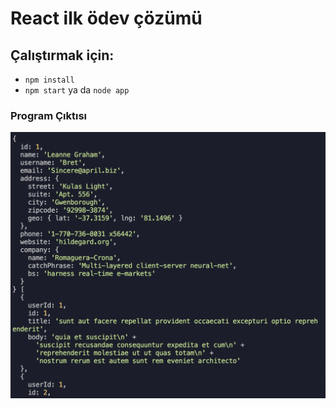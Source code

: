 # React ilk ödev çözümü

## Çalıştırmak için:

- <code>npm install</code>
- <code>npm start</code> ya da <code>node app</code>

### Program Çıktısı

![Kullanıcı ve Postları](output.png)
